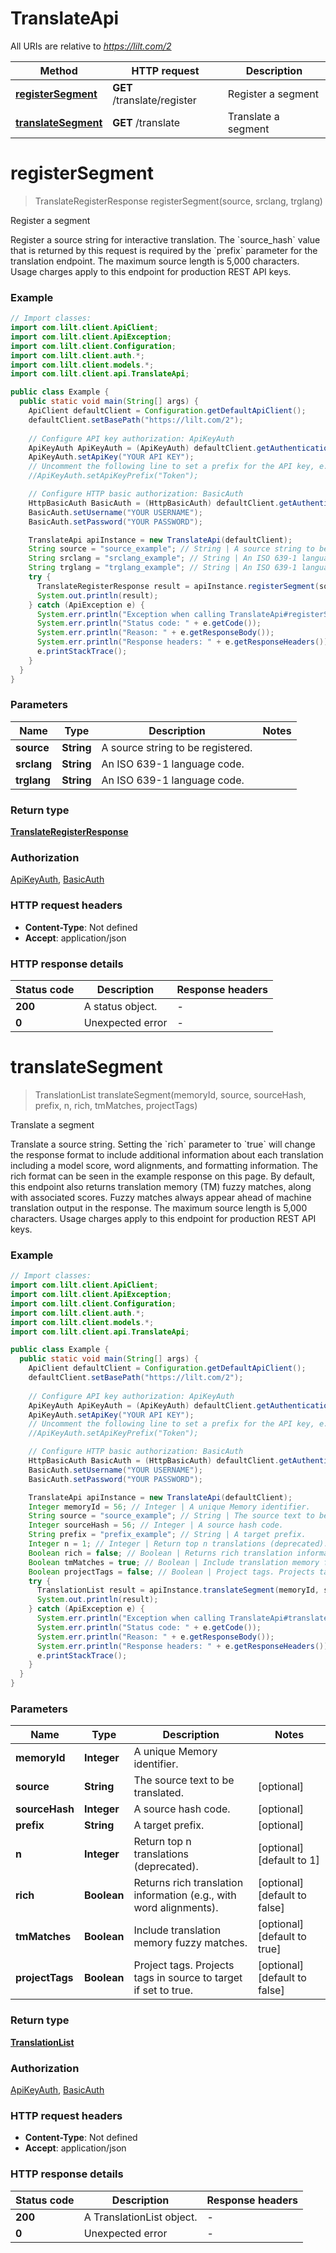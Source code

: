# TranslateApi

All URIs are relative to *https://lilt.com/2*

Method | HTTP request | Description
------------- | ------------- | -------------
[**registerSegment**](TranslateApi.md#registerSegment) | **GET** /translate/register | Register a segment
[**translateSegment**](TranslateApi.md#translateSegment) | **GET** /translate | Translate a segment


<a name="registerSegment"></a>
# **registerSegment**
> TranslateRegisterResponse registerSegment(source, srclang, trglang)

Register a segment

Register a source string for interactive translation. The &#x60;source_hash&#x60; value that is returned by this request is required by the &#x60;prefix&#x60; parameter for the translation endpoint. The maximum source length is 5,000 characters. Usage charges apply to this endpoint for production REST API keys.  

### Example
```java
// Import classes:
import com.lilt.client.ApiClient;
import com.lilt.client.ApiException;
import com.lilt.client.Configuration;
import com.lilt.client.auth.*;
import com.lilt.client.models.*;
import com.lilt.client.api.TranslateApi;

public class Example {
  public static void main(String[] args) {
    ApiClient defaultClient = Configuration.getDefaultApiClient();
    defaultClient.setBasePath("https://lilt.com/2");
    
    // Configure API key authorization: ApiKeyAuth
    ApiKeyAuth ApiKeyAuth = (ApiKeyAuth) defaultClient.getAuthentication("ApiKeyAuth");
    ApiKeyAuth.setApiKey("YOUR API KEY");
    // Uncomment the following line to set a prefix for the API key, e.g. "Token" (defaults to null)
    //ApiKeyAuth.setApiKeyPrefix("Token");

    // Configure HTTP basic authorization: BasicAuth
    HttpBasicAuth BasicAuth = (HttpBasicAuth) defaultClient.getAuthentication("BasicAuth");
    BasicAuth.setUsername("YOUR USERNAME");
    BasicAuth.setPassword("YOUR PASSWORD");

    TranslateApi apiInstance = new TranslateApi(defaultClient);
    String source = "source_example"; // String | A source string to be registered.
    String srclang = "srclang_example"; // String | An ISO 639-1 language code.
    String trglang = "trglang_example"; // String | An ISO 639-1 language code.
    try {
      TranslateRegisterResponse result = apiInstance.registerSegment(source, srclang, trglang);
      System.out.println(result);
    } catch (ApiException e) {
      System.err.println("Exception when calling TranslateApi#registerSegment");
      System.err.println("Status code: " + e.getCode());
      System.err.println("Reason: " + e.getResponseBody());
      System.err.println("Response headers: " + e.getResponseHeaders());
      e.printStackTrace();
    }
  }
}
```

### Parameters

Name | Type | Description  | Notes
------------- | ------------- | ------------- | -------------
 **source** | **String**| A source string to be registered. |
 **srclang** | **String**| An ISO 639-1 language code. |
 **trglang** | **String**| An ISO 639-1 language code. |

### Return type

[**TranslateRegisterResponse**](TranslateRegisterResponse.md)

### Authorization

[ApiKeyAuth](../README.md#ApiKeyAuth), [BasicAuth](../README.md#BasicAuth)

### HTTP request headers

 - **Content-Type**: Not defined
 - **Accept**: application/json

### HTTP response details
| Status code | Description | Response headers |
|-------------|-------------|------------------|
**200** | A status object. |  -  |
**0** | Unexpected error |  -  |

<a name="translateSegment"></a>
# **translateSegment**
> TranslationList translateSegment(memoryId, source, sourceHash, prefix, n, rich, tmMatches, projectTags)

Translate a segment

Translate a source string.  Setting the &#x60;rich&#x60; parameter to &#x60;true&#x60; will change the response format to include additional information about each translation including a model score, word alignments,  and formatting information. The rich format can be seen in the example response on this page.  By default, this endpoint also returns translation memory (TM) fuzzy matches, along with associated scores. Fuzzy matches always appear ahead of machine translation output in the response.  The maximum source length is 5,000 characters.  Usage charges apply to this endpoint for production REST API keys.  

### Example
```java
// Import classes:
import com.lilt.client.ApiClient;
import com.lilt.client.ApiException;
import com.lilt.client.Configuration;
import com.lilt.client.auth.*;
import com.lilt.client.models.*;
import com.lilt.client.api.TranslateApi;

public class Example {
  public static void main(String[] args) {
    ApiClient defaultClient = Configuration.getDefaultApiClient();
    defaultClient.setBasePath("https://lilt.com/2");
    
    // Configure API key authorization: ApiKeyAuth
    ApiKeyAuth ApiKeyAuth = (ApiKeyAuth) defaultClient.getAuthentication("ApiKeyAuth");
    ApiKeyAuth.setApiKey("YOUR API KEY");
    // Uncomment the following line to set a prefix for the API key, e.g. "Token" (defaults to null)
    //ApiKeyAuth.setApiKeyPrefix("Token");

    // Configure HTTP basic authorization: BasicAuth
    HttpBasicAuth BasicAuth = (HttpBasicAuth) defaultClient.getAuthentication("BasicAuth");
    BasicAuth.setUsername("YOUR USERNAME");
    BasicAuth.setPassword("YOUR PASSWORD");

    TranslateApi apiInstance = new TranslateApi(defaultClient);
    Integer memoryId = 56; // Integer | A unique Memory identifier.
    String source = "source_example"; // String | The source text to be translated.
    Integer sourceHash = 56; // Integer | A source hash code.
    String prefix = "prefix_example"; // String | A target prefix.
    Integer n = 1; // Integer | Return top n translations (deprecated).
    Boolean rich = false; // Boolean | Returns rich translation information (e.g., with word alignments).
    Boolean tmMatches = true; // Boolean | Include translation memory fuzzy matches.
    Boolean projectTags = false; // Boolean | Project tags. Projects tags in source to target if set to true.
    try {
      TranslationList result = apiInstance.translateSegment(memoryId, source, sourceHash, prefix, n, rich, tmMatches, projectTags);
      System.out.println(result);
    } catch (ApiException e) {
      System.err.println("Exception when calling TranslateApi#translateSegment");
      System.err.println("Status code: " + e.getCode());
      System.err.println("Reason: " + e.getResponseBody());
      System.err.println("Response headers: " + e.getResponseHeaders());
      e.printStackTrace();
    }
  }
}
```

### Parameters

Name | Type | Description  | Notes
------------- | ------------- | ------------- | -------------
 **memoryId** | **Integer**| A unique Memory identifier. |
 **source** | **String**| The source text to be translated. | [optional]
 **sourceHash** | **Integer**| A source hash code. | [optional]
 **prefix** | **String**| A target prefix. | [optional]
 **n** | **Integer**| Return top n translations (deprecated). | [optional] [default to 1]
 **rich** | **Boolean**| Returns rich translation information (e.g., with word alignments). | [optional] [default to false]
 **tmMatches** | **Boolean**| Include translation memory fuzzy matches. | [optional] [default to true]
 **projectTags** | **Boolean**| Project tags. Projects tags in source to target if set to true. | [optional] [default to false]

### Return type

[**TranslationList**](TranslationList.md)

### Authorization

[ApiKeyAuth](../README.md#ApiKeyAuth), [BasicAuth](../README.md#BasicAuth)

### HTTP request headers

 - **Content-Type**: Not defined
 - **Accept**: application/json

### HTTP response details
| Status code | Description | Response headers |
|-------------|-------------|------------------|
**200** | A TranslationList object. |  -  |
**0** | Unexpected error |  -  |

